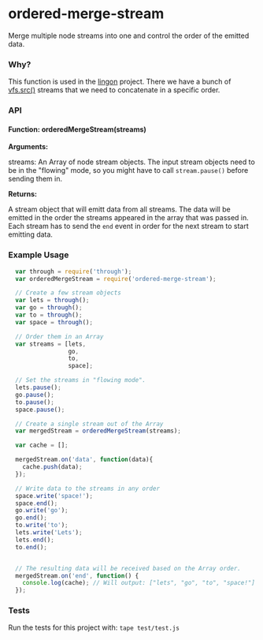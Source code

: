 # ordered-merge-stream

Merge multiple node streams into one and control the order of the emitted data.

### Why?

This function is used in the [lingon](http://github.com/jpettersson/lingon) project. There we have a bunch of [vfs.src()](https://github.com/wearefractal/vinyl-fs) streams that we need to concatenate in a specific order.

### API

#### Function: orderedMergeStream(streams)

**Arguments:**

streams: An Array of node stream objects. The input stream objects need to be in the "flowing" mode, so you might have to call `stream.pause()` before sending them in.

**Returns:**

A stream object that will emitt data from all streams. The data will be emitted in the order the streams appeared in the array that was passed in. Each stream has to send the `end` event in order for the next stream to start emitting data.

### Example Usage

```JavaScript
  var through = require('through');
  var orderedMergeStream = require('ordered-merge-stream');

  // Create a few stream objects
  var lets = through();
  var go = through();
  var to = through();
  var space = through();

  // Order them in an Array
  var streams = [lets,
                 go,
                 to,
                 space];

  // Set the streams in "flowing mode".
  lets.pause();
  go.pause();
  to.pause();
  space.pause();

  // Create a single stream out of the Array
  var mergedStream = orderedMergeStream(streams);

  var cache = [];

  mergedStream.on('data', function(data){
    cache.push(data);
  });

  // Write data to the streams in any order
  space.write('space!');
  space.end();
  go.write('go');
  go.end();
  to.write('to');
  lets.write('Lets');
  lets.end();
  to.end();


  // The resulting data will be received based on the Array order.
  mergedStream.on('end', function() {
    console.log(cache); // Will output: ["lets", "go", "to", "space!"]
  });

```

### Tests

Run the tests for this project with: `tape test/test.js`
